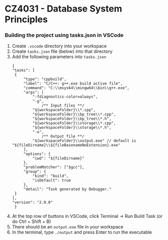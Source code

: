 # CZ4031 - Database System Principles

### Building the project using tasks.json in VSCode

1. Create `.vscode` directory into your workspace
2. Create `tasks.json` file (below) into that directory
3. Add the following parameters into `tasks.json`
   ```
   {
   "tasks": [
   	{
   		"type": "cppbuild",
   		"label": "C/C++: g++.exe build active file",
   		"command": "C:\\msys64\\mingw64\\bin\\g++.exe",
   		"args": [
   			"-fdiagnostics-color=always",
   			"-g",
                /** Input files **/
   			"${workspaceFolder}\\*.cpp",
   			"${workspaceFolder}\\bp_tree\\*.cpp",
   			"${workspaceFolder}\\bp_tree\\*.h",
   			"${workspaceFolder}\\storage\\*.cpp",
   			"${workspaceFolder}\\storage\\*.h",
   			"-o",
                /** Output file **/
   			"${workspaceFolder}\\output.exe" // default is "${fileDirname}\\${fileBasenameNoExtension}.exe"
   		],
   		"options": {
   			"cwd": "${fileDirname}"
   		},
   		"problemMatcher": ["$gcc"],
   		"group": {
   			"kind": "build",
   			"isDefault": true
   		},
   		"detail": "Task generated by Debugger."
   	}
   ],
   "version": "2.0.0"
    }
   ```
4. At the top row of buttons in VSCode, click Terminal -> Run Build Task (or do Ctrl + Shift + B)
5. There should be an `output.exe` file in your workspace
6. In the terminal, type `./output` and press Enter to run the executable
